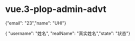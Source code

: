 # vue.3-plop-admin-advt

{"email": "23","name": "UHI"}

{ "username": "姓名", "realName": "真实姓名","state": "状态"}

